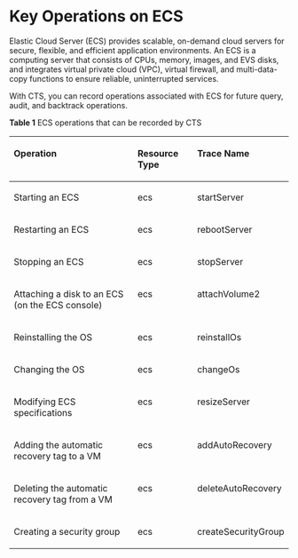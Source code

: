 # Key Operations on ECS<a name="en-us_topic_0100236046"></a>

Elastic Cloud Server \(ECS\) provides scalable, on-demand cloud servers for secure, flexible, and efficient application environments. An ECS is a computing server that consists of CPUs, memory, images, and EVS disks, and integrates virtual private cloud \(VPC\), virtual firewall, and multi-data-copy functions to ensure reliable, uninterrupted services.

With CTS, you can record operations associated with ECS for future query, audit, and backtrack operations.

**Table  1**  ECS operations that can be recorded by CTS

<a name="table53281160152351"></a>
<table><thead align="left"><tr id="ra44435ac2e584c81a74b5e2c0db0e6ec"><th class="cellrowborder" valign="top" width="47.5%" id="mcps1.2.4.1.1"><p id="a1ec564946d4d471397af5813917c0ee4"><a name="a1ec564946d4d471397af5813917c0ee4"></a><a name="a1ec564946d4d471397af5813917c0ee4"></a><strong id="b842352706103557"><a name="b842352706103557"></a><a name="b842352706103557"></a>Operation</strong></p>
</th>
<th class="cellrowborder" valign="top" width="21.89%" id="mcps1.2.4.1.2"><p id="ad929f7d0e3c04409a4e73636898fa12a"><a name="ad929f7d0e3c04409a4e73636898fa12a"></a><a name="ad929f7d0e3c04409a4e73636898fa12a"></a><strong id="b84235270610360"><a name="b84235270610360"></a><a name="b84235270610360"></a>Resource Type</strong></p>
</th>
<th class="cellrowborder" valign="top" width="30.61%" id="mcps1.2.4.1.3"><p id="a274f3171fa8c49dd91180b97be73c99e"><a name="a274f3171fa8c49dd91180b97be73c99e"></a><a name="a274f3171fa8c49dd91180b97be73c99e"></a><strong id="b842352706182955"><a name="b842352706182955"></a><a name="b842352706182955"></a>Trace Name</strong></p>
</th>
</tr>
</thead>
<tbody><tr id="re374057cf5844edfad7375b67f88ce24"><td class="cellrowborder" valign="top" width="47.5%" headers="mcps1.2.4.1.1 "><p id="a587f15d8dc62437499ff8ecee61b64fe"><a name="a587f15d8dc62437499ff8ecee61b64fe"></a><a name="a587f15d8dc62437499ff8ecee61b64fe"></a>Starting an ECS</p>
</td>
<td class="cellrowborder" valign="top" width="21.89%" headers="mcps1.2.4.1.2 "><p id="a063d3aa12f04462d8850ef97b8a0cf7f"><a name="a063d3aa12f04462d8850ef97b8a0cf7f"></a><a name="a063d3aa12f04462d8850ef97b8a0cf7f"></a>ecs</p>
</td>
<td class="cellrowborder" valign="top" width="30.61%" headers="mcps1.2.4.1.3 "><p id="a7a600ad5c0564de4b9a772d9e85ed1ef"><a name="a7a600ad5c0564de4b9a772d9e85ed1ef"></a><a name="a7a600ad5c0564de4b9a772d9e85ed1ef"></a>startServer</p>
</td>
</tr>
<tr id="r335af3eca09e40b69eeee06c4c2d6cd9"><td class="cellrowborder" valign="top" width="47.5%" headers="mcps1.2.4.1.1 "><p id="a3930ae1647db49adb000f7cb3c05df04"><a name="a3930ae1647db49adb000f7cb3c05df04"></a><a name="a3930ae1647db49adb000f7cb3c05df04"></a>Restarting an ECS</p>
</td>
<td class="cellrowborder" valign="top" width="21.89%" headers="mcps1.2.4.1.2 "><p id="ac847e523afa74358ab8479c93513890d"><a name="ac847e523afa74358ab8479c93513890d"></a><a name="ac847e523afa74358ab8479c93513890d"></a>ecs</p>
</td>
<td class="cellrowborder" valign="top" width="30.61%" headers="mcps1.2.4.1.3 "><p id="ab341be9570fe41fe807cf9ba16bd560f"><a name="ab341be9570fe41fe807cf9ba16bd560f"></a><a name="ab341be9570fe41fe807cf9ba16bd560f"></a>rebootServer</p>
</td>
</tr>
<tr id="rbb9dd4a944784e86984d5634e0537f83"><td class="cellrowborder" valign="top" width="47.5%" headers="mcps1.2.4.1.1 "><p id="ac46feb0a16ae475392908aaab7e2b45b"><a name="ac46feb0a16ae475392908aaab7e2b45b"></a><a name="ac46feb0a16ae475392908aaab7e2b45b"></a>Stopping an ECS</p>
</td>
<td class="cellrowborder" valign="top" width="21.89%" headers="mcps1.2.4.1.2 "><p id="a5da7813d1d0f4cdcad82b56212779150"><a name="a5da7813d1d0f4cdcad82b56212779150"></a><a name="a5da7813d1d0f4cdcad82b56212779150"></a>ecs</p>
</td>
<td class="cellrowborder" valign="top" width="30.61%" headers="mcps1.2.4.1.3 "><p id="aef4316bc379a43b3befb03fe08dd45fa"><a name="aef4316bc379a43b3befb03fe08dd45fa"></a><a name="aef4316bc379a43b3befb03fe08dd45fa"></a>stopServer</p>
</td>
</tr>
<tr id="r6339a23c72644f278c08056cae6282b2"><td class="cellrowborder" valign="top" width="47.5%" headers="mcps1.2.4.1.1 "><p id="aee452b4f7885447ba2d809d810a942ed"><a name="aee452b4f7885447ba2d809d810a942ed"></a><a name="aee452b4f7885447ba2d809d810a942ed"></a>Attaching a disk to an ECS (on the ECS console)</p>
</td>
<td class="cellrowborder" valign="top" width="21.89%" headers="mcps1.2.4.1.2 "><p id="a59312799886e45b89db9b1c540745443"><a name="a59312799886e45b89db9b1c540745443"></a><a name="a59312799886e45b89db9b1c540745443"></a>ecs</p>
</td>
<td class="cellrowborder" valign="top" width="30.61%" headers="mcps1.2.4.1.3 "><p id="a12117ddcc6e942c7a7ee1fe308c83636"><a name="a12117ddcc6e942c7a7ee1fe308c83636"></a><a name="a12117ddcc6e942c7a7ee1fe308c83636"></a>attachVolume2</p>
</td>
</tr>
<tr id="re322ad8a67fc48dd9ce0988a19da697b"><td class="cellrowborder" valign="top" width="47.5%" headers="mcps1.2.4.1.1 "><p id="a9b60ec00ff9641509faa259bbcb5fa0c"><a name="a9b60ec00ff9641509faa259bbcb5fa0c"></a><a name="a9b60ec00ff9641509faa259bbcb5fa0c"></a>Reinstalling the OS</p>
</td>
<td class="cellrowborder" valign="top" width="21.89%" headers="mcps1.2.4.1.2 "><p id="en-us_topic_0100240378_p145192709337"><a name="en-us_topic_0100240378_p145192709337"></a><a name="en-us_topic_0100240378_p145192709337"></a>ecs</p>
</td>
<td class="cellrowborder" valign="top" width="30.61%" headers="mcps1.2.4.1.3 "><p id="a36b28b2aec254685b893bae0d2b8ea10"><a name="a36b28b2aec254685b893bae0d2b8ea10"></a><a name="a36b28b2aec254685b893bae0d2b8ea10"></a>reinstallOs</p>
</td>
</tr>
<tr id="r8bb4447758424cceb93e09afaf57a80a"><td class="cellrowborder" valign="top" width="47.5%" headers="mcps1.2.4.1.1 "><p id="a462c3b388f634e4a9649202aaaf730dd"><a name="a462c3b388f634e4a9649202aaaf730dd"></a><a name="a462c3b388f634e4a9649202aaaf730dd"></a>Changing the OS</p>
</td>
<td class="cellrowborder" valign="top" width="21.89%" headers="mcps1.2.4.1.2 "><p id="en-us_topic_0100240378_p484569019337"><a name="en-us_topic_0100240378_p484569019337"></a><a name="en-us_topic_0100240378_p484569019337"></a>ecs</p>
</td>
<td class="cellrowborder" valign="top" width="30.61%" headers="mcps1.2.4.1.3 "><p id="a679b323513e6498cbf3277382adcd9ae"><a name="a679b323513e6498cbf3277382adcd9ae"></a><a name="a679b323513e6498cbf3277382adcd9ae"></a>changeOs</p>
</td>
</tr>
<tr id="r7e9b89d3c24d4b27acbc9265a7e59836"><td class="cellrowborder" valign="top" width="47.5%" headers="mcps1.2.4.1.1 "><p id="a013e7fe430c34fb1b94b910557f359ad"><a name="a013e7fe430c34fb1b94b910557f359ad"></a><a name="a013e7fe430c34fb1b94b910557f359ad"></a>Modifying ECS specifications</p>
</td>
<td class="cellrowborder" valign="top" width="21.89%" headers="mcps1.2.4.1.2 "><p id="a86a1d3bd08a048be841514a942fb0be6"><a name="a86a1d3bd08a048be841514a942fb0be6"></a><a name="a86a1d3bd08a048be841514a942fb0be6"></a>ecs</p>
</td>
<td class="cellrowborder" valign="top" width="30.61%" headers="mcps1.2.4.1.3 "><p id="a21ec8c701af942a293fa7f8445ad0677"><a name="a21ec8c701af942a293fa7f8445ad0677"></a><a name="a21ec8c701af942a293fa7f8445ad0677"></a>resizeServer</p>
</td>
</tr>
<tr id="rf4af1d63a69a40e0b36742772df369c9"><td class="cellrowborder" valign="top" width="47.5%" headers="mcps1.2.4.1.1 "><p id="a7c3b77f69b424151b25f7ed864b744c8"><a name="a7c3b77f69b424151b25f7ed864b744c8"></a><a name="a7c3b77f69b424151b25f7ed864b744c8"></a>Adding the automatic recovery tag to a VM</p>
</td>
<td class="cellrowborder" valign="top" width="21.89%" headers="mcps1.2.4.1.2 "><p id="a0fca81ba631c499d8d2af2db1e71497c"><a name="a0fca81ba631c499d8d2af2db1e71497c"></a><a name="a0fca81ba631c499d8d2af2db1e71497c"></a>ecs</p>
</td>
<td class="cellrowborder" valign="top" width="30.61%" headers="mcps1.2.4.1.3 "><p id="a00bbe05dadf5434680a5ba13b5a8c8d5"><a name="a00bbe05dadf5434680a5ba13b5a8c8d5"></a><a name="a00bbe05dadf5434680a5ba13b5a8c8d5"></a>addAutoRecovery</p>
</td>
</tr>
<tr id="rf615d15303c54e08a7edd695e59294a0"><td class="cellrowborder" valign="top" width="47.5%" headers="mcps1.2.4.1.1 "><p id="a416b47ddbf214618851b0c9d660a6af1"><a name="a416b47ddbf214618851b0c9d660a6af1"></a><a name="a416b47ddbf214618851b0c9d660a6af1"></a>Deleting the automatic recovery tag from a VM</p>
</td>
<td class="cellrowborder" valign="top" width="21.89%" headers="mcps1.2.4.1.2 "><p id="en-us_topic_0100240378_p564335384857"><a name="en-us_topic_0100240378_p564335384857"></a><a name="en-us_topic_0100240378_p564335384857"></a>ecs</p>
</td>
<td class="cellrowborder" valign="top" width="30.61%" headers="mcps1.2.4.1.3 "><p id="af67e816896d84b9bb97a08272908c149"><a name="af67e816896d84b9bb97a08272908c149"></a><a name="af67e816896d84b9bb97a08272908c149"></a>deleteAutoRecovery</p>
</td>
</tr>
<tr id="rc611a358f342468eb1f4f39bff9e1e24"><td class="cellrowborder" valign="top" width="47.5%" headers="mcps1.2.4.1.1 "><p id="ad758444e8bb647bda0bcde2133ac7d04"><a name="ad758444e8bb647bda0bcde2133ac7d04"></a><a name="ad758444e8bb647bda0bcde2133ac7d04"></a>Creating a security group</p>
</td>
<td class="cellrowborder" valign="top" width="21.89%" headers="mcps1.2.4.1.2 "><p id="ac788ca378c064ec684971c2e91978eaa"><a name="ac788ca378c064ec684971c2e91978eaa"></a><a name="ac788ca378c064ec684971c2e91978eaa"></a>ecs</p>
</td>
<td class="cellrowborder" valign="top" width="30.61%" headers="mcps1.2.4.1.3 "><p id="a76225ae6d8724b35a3d05fdf03a177d1"><a name="a76225ae6d8724b35a3d05fdf03a177d1"></a><a name="a76225ae6d8724b35a3d05fdf03a177d1"></a>createSecurityGroup</p>
</td>
</tr>
</tbody>
</table>

